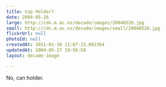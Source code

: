 ```yaml
---
title: Cup Holder?
date: 2004-05-26
large: http://cdn.m.ac.nz/decade/images/20040526.jpg
small: http://cdn.m.ac.nz/decade/images/small/20040526.jpg
flickrUrl: null
photoId: null
createdAt: 2011-01-30 11:07:15.682364
updatedAt: 2004-05-27 19:56:58
layout: decade-image

---
```

No, can holder.
